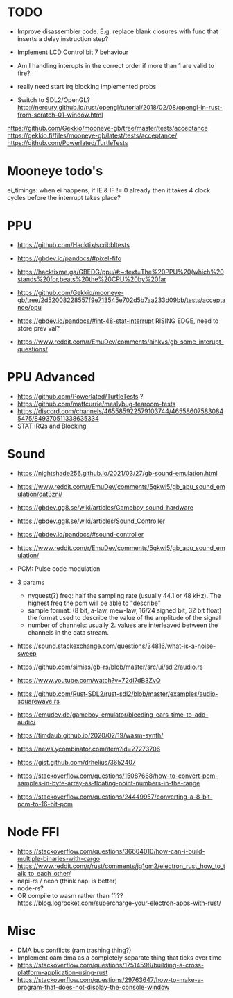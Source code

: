# TODO
- Improve disassembler code. E.g. replace blank closures with func that inserts a delay instruction step?
- Implement LCD Control bit 7 behaviour
- Am I handling interupts in the correct order if more than 1 are valid to fire?
- really need start irq blocking implemented probs

- Switch to SDL2/OpenGL? http://nercury.github.io/rust/opengl/tutorial/2018/02/08/opengl-in-rust-from-scratch-01-window.html

https://github.com/Gekkio/mooneye-gb/tree/master/tests/acceptance
https://gekkio.fi/files/mooneye-gb/latest/tests/acceptance/
https://github.com/Powerlated/TurtleTests

# Mooneye todo's
ei_timings: when ei happens, if IE & IF != 0 already then it takes 4 clock cycles before the interrupt takes place?

# PPU
- https://github.com/Hacktix/scribbltests

- https://gbdev.io/pandocs/#pixel-fifo
- https://hacktixme.ga/GBEDG/ppu/#:~:text=The%20PPU%20(which%20stands%20for,beats%20the%20CPU%20by%20far
- https://github.com/Gekkio/mooneye-gb/tree/2d52008228557f9e713545e702d5b7aa233d09bb/tests/acceptance/ppu
- https://gbdev.io/pandocs/#int-48-stat-interrupt RISING EDGE, need to store prev val?
- https://www.reddit.com/r/EmuDev/comments/aihkvs/gb_some_interupt_questions/

# PPU Advanced
- https://github.com/Powerlated/TurtleTests ?
- https://github.com/mattcurrie/mealybug-tearoom-tests
- https://discord.com/channels/465585922579103744/465586075830845475/849370511338635334
- STAT IRQs and Blocking


# Sound
- https://nightshade256.github.io/2021/03/27/gb-sound-emulation.html
- https://www.reddit.com/r/EmuDev/comments/5gkwi5/gb_apu_sound_emulation/dat3zni/
- https://gbdev.gg8.se/wiki/articles/Gameboy_sound_hardware
- https://gbdev.gg8.se/wiki/articles/Sound_Controller
- https://gbdev.io/pandocs/#sound-controller
- https://www.reddit.com/r/EmuDev/comments/5gkwi5/gb_apu_sound_emulation/

- PCM: Pulse code modulation
- 3 params
    - nyquest(?) freq: half the sampling rate (usually 44.1 or 48 kHz). The
        highest freq the pcm will be able to "describe"
    - sample format: (8 bit, a-law, mew-law, 16/24 signed bit, 32 bit float) the format used to
        describe the value of the amplitude of the signal 
    - number of channels: usually 2. values are interleaved between the channels in the data stream.

- https://sound.stackexchange.com/questions/34816/what-is-a-noise-sweep
- https://github.com/simias/gb-rs/blob/master/src/ui/sdl2/audio.rs
- https://www.youtube.com/watch?v=72dI7dB3ZvQ
- https://github.com/Rust-SDL2/rust-sdl2/blob/master/examples/audio-squarewave.rs
- https://emudev.de/gameboy-emulator/bleeding-ears-time-to-add-audio/
- https://timdaub.github.io/2020/02/19/wasm-synth/
- https://news.ycombinator.com/item?id=27273706

- https://gist.github.com/drhelius/3652407
- https://stackoverflow.com/questions/15087668/how-to-convert-pcm-samples-in-byte-array-as-floating-point-numbers-in-the-range

- https://stackoverflow.com/questions/24449957/converting-a-8-bit-pcm-to-16-bit-pcm

# Node FFI
- https://stackoverflow.com/questions/36604010/how-can-i-build-multiple-binaries-with-cargo
- https://www.reddit.com/r/rust/comments/jg1qm2/electron_rust_how_to_talk_to_each_other/
- napi-rs / neon (think napi is better)
- node-rs?
- OR compile to wasm rather than ffi?? https://blog.logrocket.com/supercharge-your-electron-apps-with-rust/

# Misc
- DMA bus conflicts (ram trashing thing?)
- Implement oam dma as a completely separate thing that ticks over time
- https://stackoverflow.com/questions/17514598/building-a-cross-platform-application-using-rust
- https://stackoverflow.com/questions/29763647/how-to-make-a-program-that-does-not-display-the-console-window